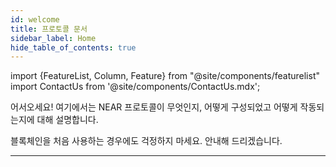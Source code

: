 ```yaml
---
id: welcome
title: 프로토콜 문서
sidebar_label: Home
hide_table_of_contents: true
---
```

import {FeatureList, Column, Feature} from "@site/components/featurelist"
import ContactUs from '@site/components/ContactUs.mdx';

어서오세요! 여기에서는 NEAR 프로토콜이 무엇인지, 어떻게 구성되었고 어떻게 작동되는지에 대해 설명합니다.

블록체인을 처음 사용하는 경우에도 걱정하지 마세요. 안내해 드리겠습니다.

<FeatureList>
  <Column title="NEAR 소개">
    <Feature url="/concepts/basics/protocol" title="NEAR란 무엇인가요?" subtitle= "NEAR 기본 사항 알아보기" image="near-logo.png" />
    <Feature url="/concepts/basics/accounts/account-id" title="이름 붙은 계정" subtitle="NEAR는 사람이 읽을 수 있는 계정을 사용합니다." image="user.png" />
    <Feature url="/concepts/basics/accounts/access-keys" title="다중 액세스 키" subtitle="다 많은 키는 더 높은 수준의 보안을 의미합니다." image="key.png" />
    <Feature url="/concepts/basics/accounts/smartcontract" title="스마트 컨트랙트" subtitle="스마트 컨트랙트 기술에 대해 알아보세요." image="contract.png" />
  </Column>
  <Column title="네트워크">
    <Feature url="/concepts/basics/tokens" title="토큰" subtitle="NEAR 토큰에 대해 알아보세요." image="ft.png" />
    <Feature url="/concepts/basics/transactions/overview" title="트랜잭션" subtitle="빠르고 저렴한 트랜잭션을 제공합니다." image="transaction.png" />
    <Feature url="/concepts/basics/validators" title="밸리데이터" subtitle="네트워크를 안전하게 유지하는 방법에 대해 알아보세요." image="validation.png" />
  </Column>
  <Column title="추가 자료">
    <Feature url="/concepts/advanced/papers" title="논문" subtitle="NEAR를 정의하는 연구에 대해 알아보세요." image="experiment.png" />
    <Feature url="/concepts/web3/intro" title="Web2에서 Web3로" subtitle="어플리케이션 마이그레이션" image="near-api-js.png" />
    <Feature url="/concepts/advanced/indexers" title="블록체인 데이터 인덱싱" subtitle="컨트랙트에 대한 사용 정보를 찾아보세요." image="blocks.png" />
  </Column>
</FeatureList>

---

<ContactUs />